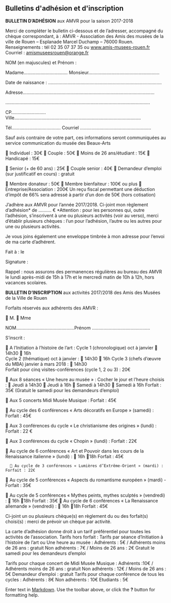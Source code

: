 ## Bulletins d'adhésion et d'inscription   

**BULLETIN D’ADHÉSION**
aux AMVR pour la saison  2017-2018

Merci de compléter le bulletin ci-dessous et de l’adresser, accompagné du chèque correspondant, à : AMVR - Association des Amis des musées de la ville de Rouen – Esplanade Marcel Duchamp – 76000 Rouen.
Renseignements : tél 02 35 07 37 35  ou www.amis-musees-rouen.fr
Courriel : amismuseesrouen@orange.fr

NOM (en majuscules) et Prénom :

Madame……………………………. Monsieur……………………………………………….

Date de naissance : …………………………………………………………………………….

Adresse…………………………………………………………………………………………

………………………………………………………………………………………………….

CP……………………… Ville…...............................................................................................

Tél………………………………..
Courriel ……………………………………………….

Sauf avis contraire de votre part, ces informations seront communiquées au service communication du musée des Beaux-Arts

 
 Individuel : 30€
 Couple : 50€
 Moins de 26 ans/étudiant : 15€
 Handicapé : 15€

 Senior (+ de 60 ans) : 25€
 Couple senior : 40€
  Demandeur d’emploi (sur justificatif en cours) : gratuit     
 
 Membre donateur : 50€
 Membre bienfaiteur : 100€ ou plus
 Entreprise/Association : 200€
Un reçu fiscal permettant une déduction d’impôt de 66% sera adressé à partir d’un don de 50€ (hors cotisation)

J’adhère aux AMVR pour l’année 2017/2018.
Ci-joint mon règlement d’adhésion* de  ………. €
*Attention : pour les personnes qui, outre l’adhésion, s’inscrivent à une ou plusieurs activités (voir au verso), merci d’établir plusieurs chèques : l’un pour l’adhésion, l’autre ou les autres pour une ou plusieurs activités.

Je vous joins également une enveloppe timbrée à mon adresse pour l’envoi de ma carte d’adhérent.

Fait à :                                         le 

Signature :

Rappel : nous assurons des permanences régulières au bureau des AMVR le lundi après-midi de 15h à 17h et le mercredi matin de 10h à 12h, hors vacances scolaires.




**BULLETIN D’INSCRIPTION**
aux activités 2017/2018 des Amis des Musées de la Ville de Rouen

Forfaits réservés aux adhérents des AMVR :

 M.                     Mme

NOM………………………………………Prénom ………………………………………

S’inscrit :

 A l’Initiation à l’histoire de l’art : 
 Cycle 1 (chronologique)  oct à janvier   14h30      16h      
 Cycle 2 (thématique) oct à janvier :    14h30    16h
 Cycle 3 (chefs d’œuvre du MBA) janvier à mars 2018 :   14h30      
Forfait pour cinq visites-conférences (cycle 1, 2 ou 3) : 20€

 Aux 8 séances « Une heure au musée » :
Cocher le jour et l’heure choisis :
         Jeudi à 14h30                    Jeudi à 16h
         Samedi à 14h30                Samedi à 16h
Forfait : 35€ (Gratuit le samedi pour les demandeurs d’emploi)

 Aux 5 concerts Midi Musée Musique :    Forfait : 45€ 

 Au cycle des 6 conférences « Arts décoratifs en Europe » (samedi) : Forfait : 45€

 Aux 3 conférences du cycle « Le christianisme des origines » (lundi) : Forfait : 22 €

 Aux 3 conférences du cycle « Chopin » (lundi) : Forfait : 22€

 Au cycle de 6 conférences « Art et Pouvoir dans les cours de la Renaissance italienne » (lundi) :  16h           18h     Forfait : 45€

       Au cycle de 3 conférences « Lumières d’Extrême-Orient » (mardi) : Forfait : 22€   
 
 Au cycle de 5 conférences « Aspects du romantisme européen » (mardi) -  Forfait : 35€ 

 Au cycle de 5 conférences « Mythes peints, mythes sculptés » (vendredi) :
                                                                      16h           18h     Forfait : 35€ 
  Au cycle de 6 conférences « La Renaissance allemande » (vendredi) :
                                                                      16h           18h     Forfait : 45€    
  
Ci-joint un ou plusieurs chèque(s) en règlement du ou des forfait(s) choisi(s) : merci de prévoir un chèque par activité.

La carte d’adhésion donne droit à un tarif préférentiel pour toutes les activités de l’association.
Tarifs hors forfait :
Tarifs par séance d’Initiation à l’histoire de l’art ou Une heure au musée : 
Adhérents : 5€    /  Adhérents moins de 26 ans : gratuit
Non adhérents : 7€  / Moins de 26 ans : 2€
Gratuit le samedi pour les demandeurs d’emploi

Tarifs pour chaque concert de Midi Musée Musique :
Adhérents :10€  /  Adhérents moins de 26 ans : gratuit
Non adhérents : 12€ / Moins de 26 ans : 5€
Demandeur d’emploi : gratuit
Tarifs pour chaque conférence de tous les cycles :
Adhérents : 8€  Non adhérents : 10€   Etudiants : 5€


Enter text in [Markdown](http://daringfireball.net/projects/markdown/). Use the toolbar above, or click the **?** button for formatting help.
